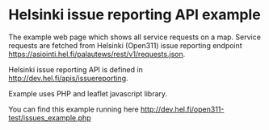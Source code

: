 Helsinki issue reporting API example
=============

The example web page which shows all service requests on a map. Service requests are fetched from Helsinki (Open311) issue reporting endpoint https://asiointi.hel.fi/palautews/rest/v1/requests.json. 

Helsinki issue reporting API is defined in http://dev.hel.fi/apis/issuereporting.

Example uses PHP and leaflet javascript library. 

You can find this example running here http://dev.hel.fi/open311-test/issues_example.php 
